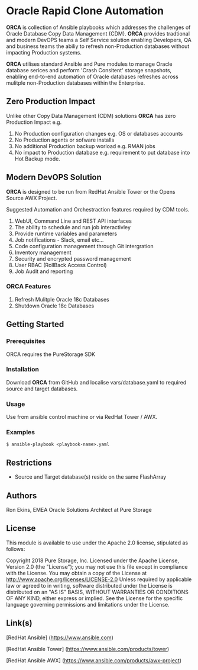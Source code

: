 # Oracle Rapid Clone Automation

**ORCA** is collection of Ansible playbooks which addresses the challenges of Oracle Database Copy Data Management (CDM). 
**ORCA** provides tradtional and modern DevOPS teams a Self Service solution enabling Developers, QA and business teams the abiliy to refresh non-Production databases without impacting Production systems.

**ORCA** utilises standard Ansible and Pure modules to manage Oracle database serices and perform 'Crash Consitent' storage snapshots, enabling end-to-end automation of Oracle databases refreshes across mulitple non-Production databases within the Enterprise. 

## Zero Production Impact
Unlike other Copy Data Management (CDM) solutions **ORCA** has zero Production Impact e.g.
1. No Production configuration changes e.g. OS or databases accounts
1. No Production agents or sofware installs
1. No additional Production backup worload e.g. RMAN jobs
1. No impact to Production database e.g. requirement to put database into Hot Backup mode.

## Modern DevOPS Solution
**ORCA** is designed to be run from RedHat Ansible Tower or the Opens Source AWX Project.

Suggested Automation and Orchestraction features required by CDM tools. 

1. WebUI, Command Line and REST API interfaces
1. The ability to schedule and run job interactivley 
1. Provide runtime variables and parameters 
1. Job notifications - Slack, email etc...
1. Code configuration management through Git intergration
1. Inventory management
1. Security and encrypted password management
1. User RBAC (RollBack Access Control)
1. Job Audit and reporting

### ORCA Features
1. Refresh Mulitple Oracle 18c Databases
1. Shutdown Oracle 18c Databases

## Getting Started

### Prerequisites

ORCA requires the PureStorage SDK

### Installation

Download **ORCA** from GitHub and localise vars/database.yaml to required source and target databases.

### Usage

Use from ansible control machine or via RedHat Tower / AWX.

### Examples
`
$ ansible-playbook <playbook-name>.yaml
`

## Restrictions

- Source and Target database(s) reside on the same FlashArray

## Authors

Ron Ekins, EMEA Oracle Solutions Architect at Pure Storage

## License

This module is available to use under the Apache 2.0 license, stipulated as follows:

Copyright 2018 Pure Storage, Inc.
Licensed under the Apache License, Version 2.0 (the "License"); you may not use this file except in compliance with the License. You may obtain a copy of the License at http://www.apache.org/licenses/LICENSE-2.0 Unless required by applicable law or agreed to in writing, software distributed under the License is distributed on  an "AS IS" BASIS, WITHOUT WARRANTIES OR CONDITIONS OF ANY KIND, either express or implied. See the License for the specific language governing permissions and limitations under the License.

## Link(s)

[RedHat Ansible] (https://www.ansible.com)

[RedHat Ansible Tower] (https://www.ansible.com/products/tower)

[RedHat Ansible AWX] (https://www.ansible.com/products/awx-project)

 

